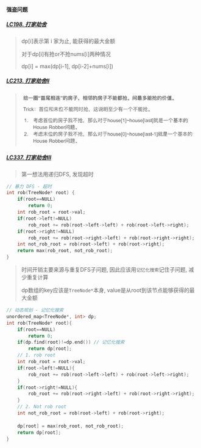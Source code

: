 #### 强盗问题

##### [LC198. 打家劫舍](/workspace/198.%E6%89%93%E5%AE%B6%E5%8A%AB%E8%88%8D.cpp)
> dp[i]表示第 i 家为止, 能获得的最大金额
> 
> 对于dp[i]有抢or不抢nums[i]两种情况
> 
> dp[i] = max(dp[i-1], dp[i-2]+nums[i])

##### [LC213. 打家劫舍Ⅱ](/workspace/213.%E6%89%93%E5%AE%B6%E5%8A%AB%E8%88%8D-ii.cpp)
> ![LC213](/appendix/LC213.png)


##### [LC337. 打家劫舍Ⅲ](/workspace/337.%E6%89%93%E5%AE%B6%E5%8A%AB%E8%88%8D-iii.cpp)
> 第一想法用递归DFS, 发现超时
```CPP
// 暴力 DFS - 超时
int rob(TreeNode* root) {
    if(root==NULL)
        return 0;
    int rob_root = root->val;
    if(root->left!=NULL)
        rob_root += rob(root->left->left) + rob(root->left->right);
    if(root->right!=NULL)
        rob_root += rob(root->right->left) + rob(root->right->right);
    int not_rob_root = rob(root->left) + rob(root->right);
    return max(rob_root, not_rob_root);
}
```

> 时间开销主要来源与重复DFS子问题, 因此应该用`记忆化搜索`记住子问题, 减少重复计算
> 
> dp数组的key应该是`TreeNode*`本身, value是从root到该节点能够获得的最大金额

```CPP
// 动态规划 - 记忆化搜索
unordered_map<TreeNode*, int> dp;
int rob(TreeNode* root){
    if(root==NULL)
        return 0;
    if(dp.find(root)!=dp.end()) // 记忆化搜索
        return dp[root];
    // 1. rob root
    int rob_root = root->val;
    if(root->left!=NULL){
        rob_root += rob(root->left->left) + rob(root->left->right);
    }
    if(root->right!=NULL){
        rob_root += rob(root->right->left) + rob(root->right->right);
    }
    // 2. Not rob root
    int not_rob_root = rob(root->left) + rob(root->right);
    
    dp[root] = max(rob_root, not_rob_root);
    return dp[root];
}
```